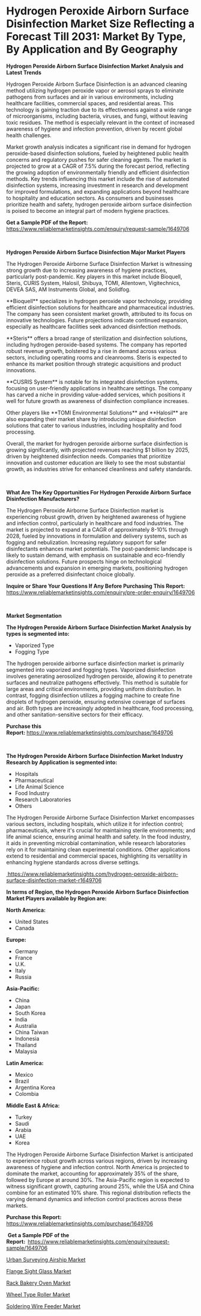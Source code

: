 <p><h1>Hydrogen Peroxide Airborn Surface Disinfection Market Size Reflecting a Forecast Till 2031: Market By Type, By Application and By Geography</h1></p><p><strong>Hydrogen Peroxide Airborn Surface Disinfection Market Analysis and Latest Trends</strong></p>
<p><p>Hydrogen Peroxide Airborn Surface Disinfection is an advanced cleaning method utilizing hydrogen peroxide vapor or aerosol sprays to eliminate pathogens from surfaces and air in various environments, including healthcare facilities, commercial spaces, and residential areas. This technology is gaining traction due to its effectiveness against a wide range of microorganisms, including bacteria, viruses, and fungi, without leaving toxic residues. The method is especially relevant in the context of increased awareness of hygiene and infection prevention, driven by recent global health challenges.</p><p>Market growth analysis indicates a significant rise in demand for hydrogen peroxide-based disinfection solutions, fueled by heightened public health concerns and regulatory pushes for safer cleaning agents. The market is projected to grow at a CAGR of 7.5% during the forecast period, reflecting the growing adoption of environmentally friendly and efficient disinfection methods. Key trends influencing this market include the rise of automated disinfection systems, increasing investment in research and development for improved formulations, and expanding applications beyond healthcare to hospitality and education sectors. As consumers and businesses prioritize health and safety, hydrogen peroxide airborn surface disinfection is poised to become an integral part of modern hygiene practices.</p></p>
<p><strong>Get a Sample PDF of the Report:&nbsp;</strong> <a href="https://www.reliablemarketinsights.com/enquiry/request-sample/1649706?utm_campaign=1383&utm_medium=2&utm_source=Github&utm_content=ia&utm_term=15102024&utm_id=hydrogen-peroxide-airborn-surface-disinfection">https://www.reliablemarketinsights.com/enquiry/request-sample/1649706</a></p>
<p>&nbsp;</p>
<p><strong>Hydrogen Peroxide Airborn Surface Disinfection Major Market Players</strong></p>
<p><p>The Hydrogen Peroxide Airborne Surface Disinfection Market is witnessing strong growth due to increasing awareness of hygiene practices, particularly post-pandemic. Key players in this market include Bioquell, Steris, CURIS System, Halosil, Shibuya, TOMI, Allentown, Vigitechnics, DEVEA SAS, AM Instruments Global, and Solidfog.</p><p>**Bioquell** specializes in hydrogen peroxide vapor technology, providing efficient disinfection solutions for healthcare and pharmaceutical industries. The company has seen consistent market growth, attributed to its focus on innovative technologies. Future projections indicate continued expansion, especially as healthcare facilities seek advanced disinfection methods.</p><p>**Steris** offers a broad range of sterilization and disinfection solutions, including hydrogen peroxide-based systems. The company has reported robust revenue growth, bolstered by a rise in demand across various sectors, including operating rooms and cleanrooms. Steris is expected to enhance its market position through strategic acquisitions and product innovations.</p><p>**CUSRIS System** is notable for its integrated disinfection systems, focusing on user-friendly applications in healthcare settings. The company has carved a niche in providing value-added services, which positions it well for future growth as awareness of disinfection compliance increases.</p><p>Other players like **TOMI Environmental Solutions** and **Halosil** are also expanding their market share by introducing unique disinfection solutions that cater to various industries, including hospitality and food processing.</p><p>Overall, the market for hydrogen peroxide airborne surface disinfection is growing significantly, with projected revenues reaching $1 billion by 2025, driven by heightened disinfection needs. Companies that prioritize innovation and customer education are likely to see the most substantial growth, as industries strive for enhanced cleanliness and safety standards.</p></p>
<p>&nbsp;</p>
<p><strong>What Are The Key Opportunities For Hydrogen Peroxide Airborn Surface Disinfection Manufacturers?</strong></p>
<p><p>The Hydrogen Peroxide Airborne Surface Disinfection market is experiencing robust growth, driven by heightened awareness of hygiene and infection control, particularly in healthcare and food industries. The market is projected to expand at a CAGR of approximately 8-10% through 2028, fueled by innovations in formulation and delivery systems, such as fogging and nebulization. Increasing regulatory support for safer disinfectants enhances market potentials. The post-pandemic landscape is likely to sustain demand, with emphasis on sustainable and eco-friendly disinfection solutions. Future prospects hinge on technological advancements and expansion in emerging markets, positioning hydrogen peroxide as a preferred disinfectant choice globally.</p></p>
<p><strong>Inquire or Share Your Questions If Any Before Purchasing This Report:</strong> <a href="https://www.reliablemarketinsights.com/enquiry/pre-order-enquiry/1649706?utm_campaign=1383&utm_medium=2&utm_source=Github&utm_content=ia&utm_term=15102024&utm_id=hydrogen-peroxide-airborn-surface-disinfection">https://www.reliablemarketinsights.com/enquiry/pre-order-enquiry/1649706</a></p>
<p>&nbsp;</p>
<p><strong>Market Segmentation</strong></p>
<p><strong>The Hydrogen Peroxide Airborn Surface Disinfection Market Analysis by types is segmented into:</strong></p>
<p><ul><li>Vaporized Type</li><li>Fogging Type</li></ul></p>
<p><p>The hydrogen peroxide airborne surface disinfection market is primarily segmented into vaporized and fogging types. Vaporized disinfection involves generating aerosolized hydrogen peroxide, allowing it to penetrate surfaces and neutralize pathogens effectively. This method is suitable for large areas and critical environments, providing uniform distribution. In contrast, fogging disinfection utilizes a fogging machine to create fine droplets of hydrogen peroxide, ensuring extensive coverage of surfaces and air. Both types are increasingly adopted in healthcare, food processing, and other sanitation-sensitive sectors for their efficacy.</p></p>
<p><strong>Purchase this Report:&nbsp;</strong><a href="https://www.reliablemarketinsights.com/purchase/1649706?utm_campaign=1383&utm_medium=2&utm_source=Github&utm_content=ia&utm_term=15102024&utm_id=hydrogen-peroxide-airborn-surface-disinfection">https://www.reliablemarketinsights.com/purchase/1649706</a></p>
<p>&nbsp;</p>
<p><strong>The Hydrogen Peroxide Airborn Surface Disinfection Market Industry Research by Application is segmented into:</strong></p>
<p><ul><li>Hospitals</li><li>Pharmaceutical</li><li>Life Animal Science</li><li>Food Industry</li><li>Research Laboratories</li><li>Others</li></ul></p>
<p><p>The Hydrogen Peroxide Airborne Surface Disinfection Market encompasses various sectors, including hospitals, which utilize it for infection control; pharmaceuticals, where it's crucial for maintaining sterile environments; and life animal science, ensuring animal health and safety. In the food industry, it aids in preventing microbial contamination, while research laboratories rely on it for maintaining clean experimental conditions. Other applications extend to residential and commercial spaces, highlighting its versatility in enhancing hygiene standards across diverse settings.</p></p>
<p><a href="https://www.reliablemarketinsights.com/hydrogen-peroxide-airborn-surface-disinfection-market-r1649706?utm_campaign=1383&utm_medium=2&utm_source=Github&utm_content=ia&utm_term=15102024&utm_id=hydrogen-peroxide-airborn-surface-disinfection">&nbsp;https://www.reliablemarketinsights.com/hydrogen-peroxide-airborn-surface-disinfection-market-r1649706</a></p>
<p><strong>In terms of Region, the Hydrogen Peroxide Airborn Surface Disinfection Market Players available by Region are:</strong></p>
<p>
    <p> <strong> North America: </strong>
        <ul>
            <li>United States</li>
            <li>Canada</li>
        </ul>
        </p> 
    <p> <strong> Europe: </strong>
        <ul>
            <li>Germany</li>
            <li>France</li>
            <li>U.K.</li>
            <li>Italy</li>
            <li>Russia</li>
        </ul>
        </p> 
    <p> <strong> Asia-Pacific: </strong>
        <ul>
            <li>China</li>
            <li>Japan</li>
            <li>South Korea</li>
            <li>India</li>
            <li>Australia</li>
            <li>China Taiwan</li>
            <li>Indonesia</li>
            <li>Thailand</li>
            <li>Malaysia</li>
        </ul>
        </p> 
    <p> <strong> Latin America: </strong>
        <ul>
            <li>Mexico</li>
            <li>Brazil</li>
            <li>Argentina Korea</li>
            <li>Colombia</li>
        </ul>
        </p> 
    <p> <strong> Middle East & Africa: </strong>
        <ul>
            <li>Turkey</li>
            <li>Saudi</li>
            <li>Arabia</li>
            <li>UAE</li>
            <li>Korea</li>
        </ul>
    </p>
    </p>
<p><p>The Hydrogen Peroxide Airborne Surface Disinfection Market is anticipated to experience robust growth across various regions, driven by increasing awareness of hygiene and infection control. North America is projected to dominate the market, accounting for approximately 35% of the share, followed by Europe at around 30%. The Asia-Pacific region is expected to witness significant growth, capturing around 25%, while the USA and China combine for an estimated 10% share. This regional distribution reflects the varying demand dynamics and infection control practices across these markets.</p></p>
<p><strong>Purchase this Report: </strong><a href="https://www.reliablemarketinsights.com/purchase/1649706?utm_campaign=1383&utm_medium=2&utm_source=Github&utm_content=ia&utm_term=15102024&utm_id=hydrogen-peroxide-airborn-surface-disinfection">https://www.reliablemarketinsights.com/purchase/1649706</a></p>
<p>&nbsp;<strong>Get a Sample PDF of the Report:&nbsp;&nbsp;</strong><a href="https://www.reliablemarketinsights.com/enquiry/request-sample/1649706?utm_campaign=1383&utm_medium=2&utm_source=Github&utm_content=ia&utm_term=15102024&utm_id=hydrogen-peroxide-airborn-surface-disinfection">https://www.reliablemarketinsights.com/enquiry/request-sample/1649706</a></p>
<p><strong></strong></p>
<p><p><a href="https://www.linkedin.com/pulse/market-forecasting-change-global-urban-surveying-airship-zty4f?trk=public_post_embed_feed-article-content&utm_campaign=1383&utm_medium=2&utm_source=Github&utm_content=ia&utm_term=15102024&utm_id=hydrogen-peroxide-airborn-surface-disinfection">Urban Surveying Airship Market</a></p><p><a href="https://www.linkedin.com/pulse/sustainability-trends-flange-sight-glass-industry-market-implications-rtmpf?utm_campaign=1383&utm_medium=2&utm_source=Github&utm_content=ia&utm_term=15102024&utm_id=hydrogen-peroxide-airborn-surface-disinfection">Flange Sight Glass Market</a></p><p><a href="https://www.linkedin.com/pulse/rack-bakery-oven-market-global-regional-analysis-focus-region-cy0kf?utm_campaign=1383&utm_medium=2&utm_source=Github&utm_content=ia&utm_term=15102024&utm_id=hydrogen-peroxide-airborn-surface-disinfection">Rack Bakery Oven Market</a></p><p><a href="https://www.linkedin.com/pulse/wheel-type-roller-value-chain-analysis-from-raw-materials-a84uf?utm_campaign=1383&utm_medium=2&utm_source=Github&utm_content=ia&utm_term=15102024&utm_id=hydrogen-peroxide-airborn-surface-disinfection">Wheel Type Roller Market</a></p><p><a href="https://www.linkedin.com/pulse/soldering-wire-feeder-market-dynamics-application-types-emerging-hzagf?trk=public_post_embed_feed-article-content&utm_campaign=1383&utm_medium=2&utm_source=Github&utm_content=ia&utm_term=15102024&utm_id=hydrogen-peroxide-airborn-surface-disinfection">Soldering Wire Feeder Market</a></p></p>